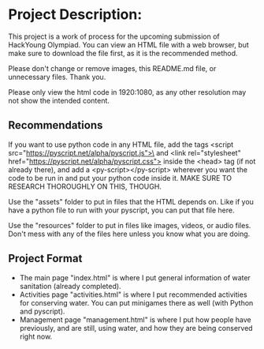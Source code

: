 # Project Description:
This project is a work of process for the upcoming submission of HackYoung Olympiad. You can view an HTML file with a web browser, but make sure to download the file first, as it is the recommended method.

Please don't change or remove images, this README.md file, or unnecessary files. Thank you.

Please only view the html code in 1920:1080, as any other resolution may not show the intended content.

## Recommendations
If you want to use python code in any HTML file, add the tags \<script src="https://pyscript.net/alpha/pyscript.js">\</script> and \<link rel="stylesheet" href="https://pyscript.net/alpha/pyscript.css"> inside the \<head> tag (if not already there), and add a \<py-script>\</py-script> wherever you want the code to be run in and put your python code inside it. MAKE SURE TO RESEARCH THOROUGHLY ON THIS, THOUGH.

Use the "assets" folder to put in files that the HTML depends on. Like if you have a python file to run with your pyscript, you can put that file here.

Use the "resources" folder to put in files like images, videos, or audio files. Don't mess with any of the files here unless you know what you are doing.

## Project Format
- The main page "index.html" is where I put general information of water sanitation (already completed).
- Activities page "activities.html" is where I put recommended activities for conserving water. You can put minigames there as well (with Python and pyscript).
- Management page "management.html" is where I put how people have previously, and are still, using water, and how they are being conserved right now.
